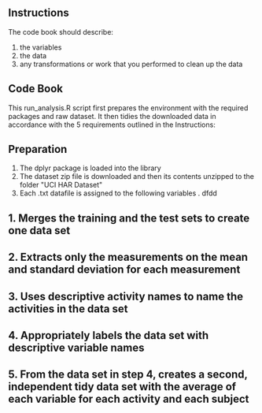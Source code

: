 ## Instructions
The code book should describe:
1. the variables 
2. the data
3. any transformations or work that you performed to clean up the data

## Code Book
This run_analysis.R script first prepares the environment with the required packages and raw dataset.
It then tidies the downloaded data in accordance with the 5 requirements outlined in the Instructions:

## Preparation
1. The dplyr package is loaded into the library
2. The dataset zip file is downloaded and then its contents unzipped to the folder "UCI HAR Dataset"
3. Each .txt datafile is assigned to the following variables
. dfdd


## 1. Merges the training and the test sets to create one data set


## 2. Extracts only the measurements on the mean and standard deviation for each measurement


## 3. Uses descriptive activity names to name the activities in the data set


## 4. Appropriately labels the data set with descriptive variable names


## 5. From the data set in step 4, creates a second, independent tidy data set with the average of each variable for each activity and each subject

